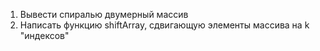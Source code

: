 1) Вывести спиралью двумерный массив
2) Написать функцию shiftArray, сдвигающую элементы массива на k "индексов"
